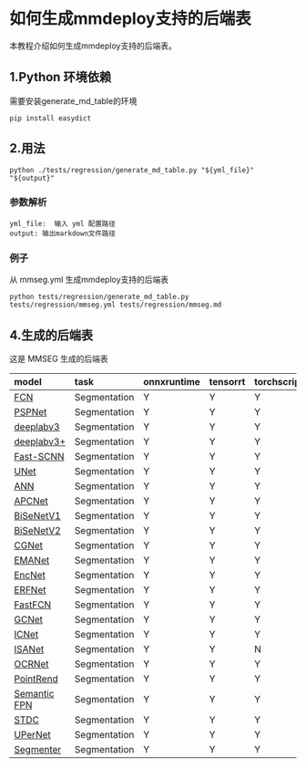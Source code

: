 # 如何生成mmdeploy支持的后端表

本教程介绍如何生成mmdeploy支持的后端表。

## 1.Python 环境依赖

需要安装generate_md_table的环境

```
pip install easydict
```

## 2.用法

```
python ./tests/regression/generate_md_table.py "${yml_file}" "${output}"
```

### 参数解析

```
yml_file:  输入 yml 配置路径
output: 输出markdown文件路径
```

### 例子

从 mmseg.yml 生成mmdeploy支持的后端表

```
python tests/regression/generate_md_table.py tests/regression/mmseg.yml tests/regression/mmseg.md
```

## 4.生成的后端表

这是 MMSEG 生成的后端表

| model                                                                                        | task         | onnxruntime | tensorrt | torchscript | pplnn | openvino | ncnn |
| :------------------------------------------------------------------------------------------- | :----------- | :---------- | :------- | :---------- | :---- | :------- | :--- |
| [FCN](https://github.com/open-mmlab/mmsegmentation/tree/master/configs/fcn)                  | Segmentation | Y           | Y        | Y           | Y     | Y        | Y    |
| [PSPNet](https://github.com/open-mmlab/mmsegmentation/tree/master/configs/pspnet)            | Segmentation | Y           | Y        | Y           | Y     | Y        | Y    |
| [deeplabv3](https://github.com/open-mmlab/mmsegmentation/tree/master/configs/deeplabv3)      | Segmentation | Y           | Y        | Y           | Y     | Y        | Y    |
| [deeplabv3+](https://github.com/open-mmlab/mmsegmentation/tree/master/configs/deeplabv3plus) | Segmentation | Y           | Y        | Y           | Y     | Y        | Y    |
| [Fast-SCNN](https://github.com/open-mmlab/mmsegmentation/tree/master/configs/fastscnn)       | Segmentation | Y           | Y        | Y           | Y     | Y        | N    |
| [UNet](https://github.com/open-mmlab/mmsegmentation/tree/master/configs/unet)                | Segmentation | Y           | Y        | Y           | Y     | Y        | Y    |
| [ANN](https://github.com/open-mmlab/mmsegmentation/tree/master/configs/ann)                  | Segmentation | Y           | Y        | Y           | N     | N        | N    |
| [APCNet](https://github.com/open-mmlab/mmsegmentation/tree/master/configs/apcnet)            | Segmentation | Y           | Y        | Y           | N     | N        | Y    |
| [BiSeNetV1](https://github.com/open-mmlab/mmsegmentation/tree/master/configs/bisenetv1)      | Segmentation | Y           | Y        | Y           | N     | Y        | Y    |
| [BiSeNetV2](https://github.com/open-mmlab/mmsegmentation/tree/master/configs/bisenetv2)      | Segmentation | Y           | Y        | Y           | N     | Y        | Y    |
| [CGNet](https://github.com/open-mmlab/mmsegmentation/tree/master/configs/cgnet)              | Segmentation | Y           | Y        | Y           | N     | Y        | Y    |
| [EMANet](https://github.com/open-mmlab/mmsegmentation/tree/master/configs/emanet)            | Segmentation | Y           | Y        | Y           | N     | Y        | N    |
| [EncNet](https://github.com/open-mmlab/mmsegmentation/tree/master/configs/encnet)            | Segmentation | Y           | Y        | Y           | N     | Y        | N    |
| [ERFNet](https://github.com/open-mmlab/mmsegmentation/tree/master/configs/erfnet)            | Segmentation | Y           | Y        | Y           | N     | Y        | Y    |
| [FastFCN](https://github.com/open-mmlab/mmsegmentation/tree/master/configs/fastfcn)          | Segmentation | Y           | Y        | Y           | N     | Y        | Y    |
| [GCNet](https://github.com/open-mmlab/mmsegmentation/tree/master/configs/gcnet)              | Segmentation | Y           | Y        | Y           | N     | N        | N    |
| [ICNet](https://github.com/open-mmlab/mmsegmentation/tree/master/configs/icnet)              | Segmentation | Y           | Y        | Y           | N     | Y        | N    |
| [ISANet](https://github.com/open-mmlab/mmsegmentation/tree/master/configs/isanet)            | Segmentation | Y           | Y        | N           | N     | Y        | N    |
| [OCRNet](https://github.com/open-mmlab/mmsegmentation/tree/master/configs/ocrnet)            | Segmentation | Y           | Y        | Y           | N     | Y        | Y    |
| [PointRend](https://github.com/open-mmlab/mmsegmentation/tree/master/configs/point_rend)     | Segmentation | Y           | Y        | Y           | N     | N        | N    |
| [Semantic FPN](https://github.com/open-mmlab/mmsegmentation/tree/master/configs/sem_fpn)     | Segmentation | Y           | Y        | Y           | N     | Y        | Y    |
| [STDC](https://github.com/open-mmlab/mmsegmentation/tree/master/configs/stdc)                | Segmentation | Y           | Y        | Y           | N     | Y        | Y    |
| [UPerNet](https://github.com/open-mmlab/mmsegmentation/tree/master/configs/upernet)          | Segmentation | Y           | Y        | Y           | N     | N        | N    |
| [Segmenter](https://github.com/open-mmlab/mmsegmentation/tree/master/configs/segmenter)      | Segmentation | Y           | Y        | Y           | N     | Y        | Y    |
